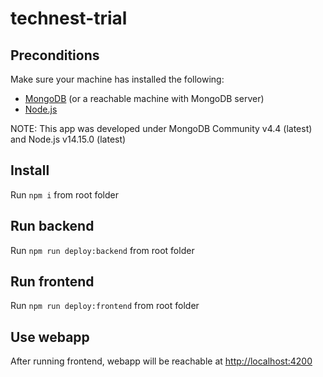 # technest-trial

## Preconditions
Make sure your machine has installed the following:
- [MongoDB](https://www.mongodb.com/try/download/community) (or a reachable machine with MongoDB server)
- [Node.js](https://nodejs.org/en/download/)

NOTE: This app was developed under MongoDB Community v4.4 (latest) and Node.js v14.15.0 (latest) 

## Install 
Run `npm i` from root folder

## Run backend
Run `npm run deploy:backend` from root folder

## Run frontend
Run `npm run deploy:frontend` from root folder

## Use webapp
After running frontend, webapp will be reachable at [http://localhost:4200](http://localhost:4200)